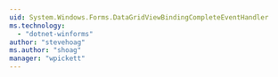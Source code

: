 ```yaml
---
uid: System.Windows.Forms.DataGridViewBindingCompleteEventHandler
ms.technology: 
  - "dotnet-winforms"
author: "stevehoag"
ms.author: "shoag"
manager: "wpickett"
---
```

